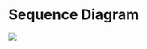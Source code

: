 <h1>Sequence Diagram</h1>
<img src = https://user-images.githubusercontent.com/102974195/211349152-5e7ae053-98be-422b-a741-51540595e1c6.png> </img>
